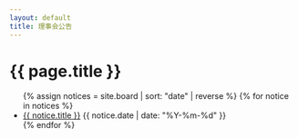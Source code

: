```yaml
---
layout: default
title: 理事会公告
---
```


<h1>{{ page.title }}</h1>
<ul>
  {% assign notices = site.board | sort: "date" | reverse %}
  {% for notice in notices %}
    <li>
      <a href="{{ notice.url }}">{{ notice.title }}</a>
      <span>{{ notice.date | date: "%Y-%m-%d" }}</span>
    </li>
  {% endfor %}
</ul> 